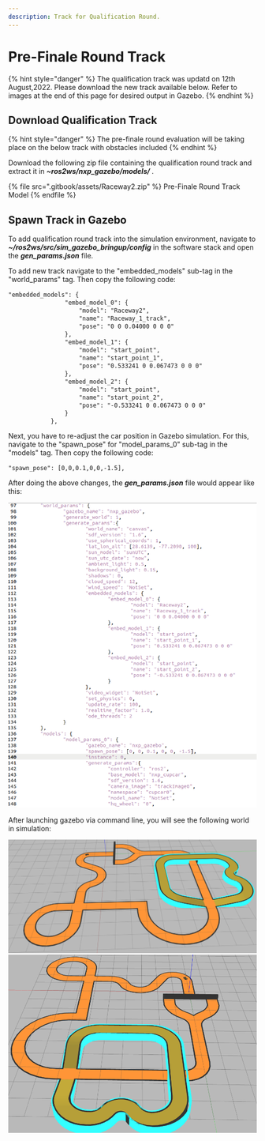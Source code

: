 ```yaml
---
description: Track for Qualification Round.
---
```


# Pre-Finale Round Track

{% hint style="danger" %}
The qualification track was updatd on 12th August,2022. Please download the new track available below. Refer to images at the end of this page for desired output in Gazebo.
{% endhint %}

## Download Qualification Track

{% hint style="danger" %}
The pre-finale round evaluation will be taking place on the below track with obstacles included
{% endhint %}


Download the following zip file containing the qualification round track and extract it in _**\~ros2ws/nxp_gazebo/models/**_ .

{% file src=".gitbook/assets/Raceway2.zip" %}
Pre-Finale Round Track Model
{% endfile %}

## Spawn Track in Gazebo

To add qualification round track into the simulation environment, navigate to _**\~/ros2ws/src/sim\_gazebo\_bringup/config**_ in the software stack and open the _**gen\_params.json**_ file.

To add new track navigate to the "embedded\_models" sub-tag in the "world\_params" tag. Then copy the following code:

```
"embedded_models": {
				"embed_model_0": {
					"model": "Raceway2",
					"name": "Raceway_1_track",
					"pose": "0 0 0.04000 0 0 0"
				},
				"embed_model_1": {
					"model": "start_point",
					"name": "start_point_1",
					"pose": "0.533241 0 0.067473 0 0 0"
				},
				"embed_model_2": {
					"model": "start_point",
					"name": "start_point_2",
					"pose": "-0.533241 0 0.067473 0 0 0"
				}			
			},
```
 
Next, you have to re-adjust the car position in Gazebo simulation. For this, navigate to the "spawn\_pose" for "model\_params\_0" sub-tag in the "models" tag. Then  copy the following code:

```
"spawn_pose": [0,0,0.1,0,0,-1.5],
```

After doing the above changes, the _**gen\_params.json**_ file would appear like this:
 
![](<.gitbook/assets/change_in_config_file.png>)


 After launching gazebo via command line, you will see the following world in simulation:

![](<.gitbook/assets/pre_track_2.png>)
![](<.gitbook/assets/track_pre_1.png>)
